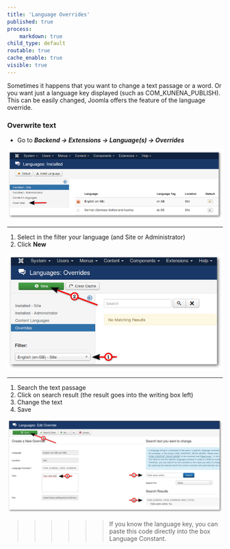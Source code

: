 ```yaml
---
title: 'Language Overrides'
published: true
process:
    markdown: true
child_type: default
routable: true
cache_enable: true
visible: true
---
```


Sometimes it happens that you want to change a text passage or a word. Or you want just a language key displayed (such as COM_KUNENA_PUBLISH). This can be easily changed, Joomla offers the feature of the language override.

### Overwrite text

* Go to **_Backend -> Extensions -> Language(s) -> Overrides_**

![](language.png)

---

1. Select in the filter your language (and Site or Administrator)
2. Click **New**

![](filter.png)

---

1. Search the text passage
2. Click on search result (the result goes into the writing box left)
3. Change the text
4. Save

![](overwrite.png)
   
 >>>>>> If you know the language key, you can paste this code directly into the box Language Constant.

